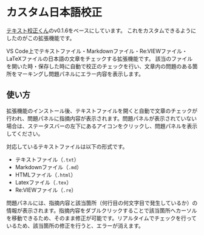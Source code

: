 # カスタム日本語校正

[テキスト校正くん](https://github.com/ics-creative/project-japanese-proofreading)のv0.1.6をベースにしています。
これをカスタムできるようにしたのがこの拡張機能です。

VS Code上でテキストファイル・Markdownファイル・Re:VIEWファイル・LaTeXファイルの日本語の文章をチェックする拡張機能です。
該当のファイルを開いた時・保存した時に自動で校正のチェックを行い、文章内の問題のある箇所をマーキングし問題パネルにエラー内容を表示します。

## 使い方

拡張機能のインストール後、テキストファイルを開くと自動で文章のチェックが行われ、問題パネルに指摘内容が表示されます。問題パネルが表示されていない場合は、ステータスバーの左下にあるアイコンをクリックし、問題パネルを表示してください。

対応しているテキストファイルは以下の形式です。

- テキストファイル（`.txt`）
- Markdownファイル（`.md`）
- HTMLファイル（`.html`）
- Latexファイル（`.tex`）
- Re:VIEWファイル（`.re`）

問題パネルには、指摘内容と該当箇所（何行目の何文字目で発生しているか）の情報が表示されます。指摘内容をダブルクリックすることで該当箇所へカーソルを移動できるため、そのまま修正が可能です。リアルタイムでチェックを行っているため、該当箇所の修正を行うと、エラーが消えます。
